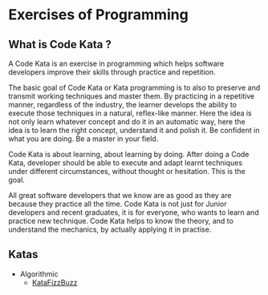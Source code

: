 # Exercises of Programming

## What is Code Kata ?

A Code Kata is an exercise in programming which helps software developers improve their skills through practice and repetition.

The basic goal of Code Kata or Kata programming is to also to preserve and transmit working techniques and master them. By practicing in a repetitive manner, regardless of the industry, the learner develops the ability to execute those techniques in a natural, reflex-like manner. Here the idea is not only learn whatever concept and do it in an automatic way, here the idea is to learn the right concept, understand it and polish it. Be confident in what you are doing. Be a master in your field.

Code Kata is about learning, about learning by doing. After doing a Code Kata, developer should be able to execute and adapt learnt techniques under different circumstances, without thought or hesitation. This is the goal.

All great software developers that we know are as good as they are because they practice all the time. Code Kata is not just for Junior developers and recent graduates, it is for everyone, who wants to learn and practice new technique. Code Kata helps to know the theory, and to understand the mechanics, by actually applying it in practise.

## Katas

- Algorithmic
  - [KataFizzBuzz](docs/FizzBuzz.md)

